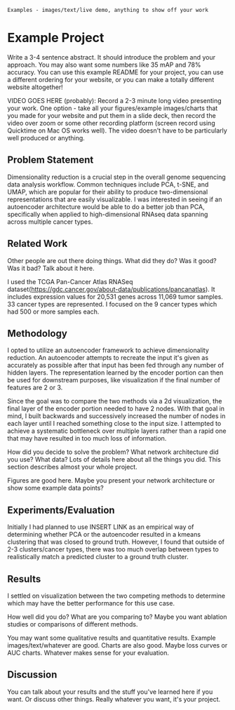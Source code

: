 

    Examples - images/text/live demo, anything to show off your work

# Example Project

Write a 3-4 sentence abstract. It should introduce the problem and your approach. You may also want some numbers like 35 mAP and 78% accuracy. You can use this example README for your project, you can use a different ordering for your website, or you can make a totally different website altogether!

VIDEO GOES HERE (probably): Record a 2-3 minute long video presenting your work. One option - take all your figures/example images/charts that you made for your website and put them in a slide deck, then record the video over zoom or some other recording platform (screen record using Quicktime on Mac OS works well). The video doesn't have to be particularly well produced or anything.

## Problem Statement

Dimensionality reduction is a crucial step in the overall genome sequencing data analysis workflow. Common techniques include PCA, t-SNE, and UMAP, which are popular for their ability to produce two-dimensional representations that are easily visualizable. I was interested in seeing if an autoencoder architecture would be able to do a better job than PCA, specifically when applied to high-dimensional RNAseq data spanning across multiple cancer types.  

## Related Work

Other people are out there doing things. What did they do? Was it good? Was it bad? Talk about it here.

I used the TCGA Pan-Cancer Atlas RNASeq dataset(https://gdc.cancer.gov/about-data/publications/pancanatlas). It includes expression values for 20,531 genes across 11,069 tumor samples. 33 cancer types are represented. I focused on the 9 cancer types which had 500 or more samples each.

## Methodology

I opted to utilize an autoencoder framework to achieve dimensionality reduction. An autoencoder attempts to recreate the input it's given as accurately as possible after that input has been fed through any number of hidden layers. The representation learned by the encoder portion can then be used for downstream purposes, like visualization if the final number of features are 2 or 3.

Since the goal was to compare the two methods via a 2d visualization, the final layer of the encoder portion needed to have 2 nodes. With that goal in mind, I built backwards and successively increased the number of nodes in each layer until I reached something close to the input size. I attempted to achieve a systematic bottleneck over multiple layers rather than a rapid one that may have resulted in too much loss of information.

How did you decide to solve the problem? What network architecture did you use? What data? Lots of details here about all the things you did. This section describes almost your whole project.

Figures are good here. Maybe you present your network architecture or show some example data points?

## Experiments/Evaluation

Initially I had planned to use INSERT LINK as an empirical way of determining whether PCA or the autoencoder resulted in a kmeans clustering that was closed to ground truth. However, I found that outside of 2-3 clusters/cancer types, there was too much overlap between types to realistically match a predicted cluster to a ground truth cluster. 

## Results

I settled on visualization between the two competing methods to determine which may have the better performance for this use case. 

How well did you do? What are you comparing to? Maybe you want ablation studies or comparisons of different methods.

You may want some qualitative results and quantitative results. Example images/text/whatever are good. Charts are also good. Maybe loss curves or AUC charts. Whatever makes sense for your evaluation.

## Discussion

You can talk about your results and the stuff you've learned here if you want. Or discuss other things. Really whatever you want, it's your project.

